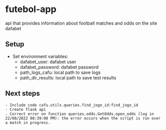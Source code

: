 # futebol-app
api that provides information about football matches and odds on the site dafabet

Setup
-

- Set environment variables:
    - dafabet_user: dafabet user
    - dafabet_password: dafabet password
    - path_logs_cafu: local path to save logs
    - path_dir_results: local path to save test results

Next steps
-
    - Include code cafu.utils.queries.find_jogo_id:find_jogo_id
    - Create flask api
    - Correct error on function queries.odds.GetOdds.open_odds (log in 22/08/2022 08:39:08 PM): the error occurs when the script is run over a match in progress.